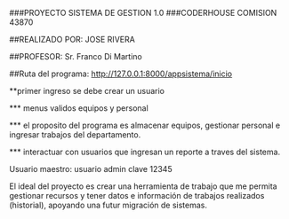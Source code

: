 ###PROYECTO SISTEMA DE GESTION 1.0
###CODERHOUSE COMISION 43870

##REALIZADO POR: JOSE RIVERA

##PROFESOR: Sr. Franco Di Martino

##Ruta del programa: http://127.0.0.1:8000/appsistema/inicio

**primer ingreso se debe crear un usuario 

*** menus validos equipos y personal

*** el proposito del programa es almacenar equipos, gestionar personal e ingresar trabajos del departamento.

*** interactuar con usuarios que ingresan un reporte a traves del sistema.

Usuario maestro:
usuario admin
clave 12345

El ideal del proyecto es crear una herramienta de trabajo que me permita gestionar recursos y tener datos e información de trabajos realizados (historial), apoyando una futur migración de sistemas.